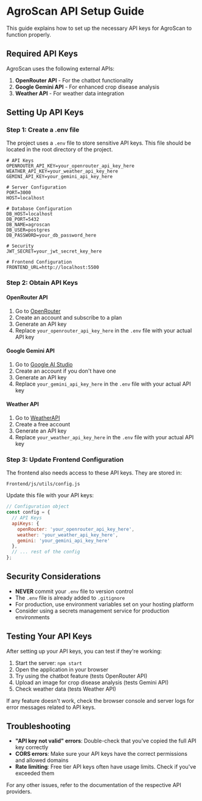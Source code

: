 # AgroScan API Setup Guide

This guide explains how to set up the necessary API keys for AgroScan to function properly.

## Required API Keys

AgroScan uses the following external APIs:

1. **OpenRouter API** - For the chatbot functionality
2. **Google Gemini API** - For enhanced crop disease analysis
3. **Weather API** - For weather data integration

## Setting Up API Keys

### Step 1: Create a .env file

The project uses a `.env` file to store sensitive API keys. This file should be located in the root directory of the project.

```
# API Keys
OPENROUTER_API_KEY=your_openrouter_api_key_here
WEATHER_API_KEY=your_weather_api_key_here
GEMINI_API_KEY=your_gemini_api_key_here

# Server Configuration
PORT=3000
HOST=localhost

# Database Configuration
DB_HOST=localhost
DB_PORT=5432
DB_NAME=agroscan
DB_USER=postgres
DB_PASSWORD=your_db_password_here

# Security
JWT_SECRET=your_jwt_secret_key_here

# Frontend Configuration
FRONTEND_URL=http://localhost:5500
```

### Step 2: Obtain API Keys

#### OpenRouter API
1. Go to [OpenRouter](https://openrouter.ai/)
2. Create an account and subscribe to a plan
3. Generate an API key
4. Replace `your_openrouter_api_key_here` in the `.env` file with your actual API key

#### Google Gemini API
1. Go to [Google AI Studio](https://makersuite.google.com/app/apikey)
2. Create an account if you don't have one
3. Generate an API key
4. Replace `your_gemini_api_key_here` in the `.env` file with your actual API key

#### Weather API
1. Go to [WeatherAPI](https://www.weatherapi.com/)
2. Create a free account
3. Generate an API key
4. Replace `your_weather_api_key_here` in the `.env` file with your actual API key

### Step 3: Update Frontend Configuration

The frontend also needs access to these API keys. They are stored in:

```
Frontend/js/utils/config.js
```

Update this file with your API keys:

```javascript
// Configuration object
const config = {
  // API Keys
  apiKeys: {
    openRouter: 'your_openrouter_api_key_here',
    weather: 'your_weather_api_key_here',
    gemini: 'your_gemini_api_key_here'
  },
  // ... rest of the config
};
```

## Security Considerations

- **NEVER** commit your `.env` file to version control
- The `.env` file is already added to `.gitignore`
- For production, use environment variables set on your hosting platform
- Consider using a secrets management service for production environments

## Testing Your API Keys

After setting up your API keys, you can test if they're working:

1. Start the server: `npm start`
2. Open the application in your browser
3. Try using the chatbot feature (tests OpenRouter API)
4. Upload an image for crop disease analysis (tests Gemini API)
5. Check weather data (tests Weather API)

If any feature doesn't work, check the browser console and server logs for error messages related to API keys.

## Troubleshooting

- **"API key not valid" errors**: Double-check that you've copied the full API key correctly
- **CORS errors**: Make sure your API keys have the correct permissions and allowed domains
- **Rate limiting**: Free tier API keys often have usage limits. Check if you've exceeded them

For any other issues, refer to the documentation of the respective API providers.
